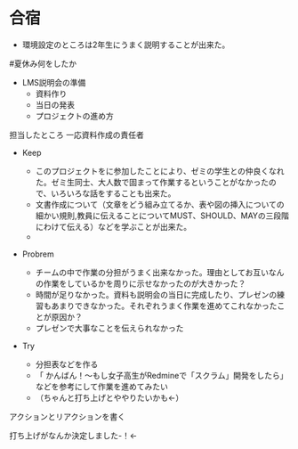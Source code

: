 # 合宿
* 環境設定のところは2年生にうまく説明することが出来た。

#夏休み何をしたか
* LMS説明会の準備
	* 資料作り
	* 当日の発表
	* プロジェクトの進め方
	
担当したところ
一応資料作成の責任者


* Keep

	* このプロジェクトをに参加したことにより、ゼミの学生との仲良くなれた。ゼミ生同士、大人数で固まって作業するということがなかったので、いろいろな話をすることも出来た。
	* 文書作成について（文章をどう組み立てるか、表や図の挿入についての細かい規則,教員に伝えることについてMUST、SHOULD、MAYの三段階にわけて伝える）などを学ぶことが出来た。
	* 


* Probrem

	* チームの中で作業の分担がうまく出来なかった。理由としてお互いなんの作業をしているかを周りに示せなかったのが大きかった？
	* 時間が足りなかった。資料も説明会の当日に完成したり、プレゼンの練習もあまりできなかった。それぞれうまく作業を進めてこれなかったことが原因か？
	* プレゼンで大事なことを伝えられなかった

* Try

	 * 分担表などを作る
	 * 「 かんばん！～もし女子高生がRedmineで「スクラム」開発をしたら」などを参考にして作業を進めてみたい
	 * （ちゃんと打ち上げとややりたいかも←）



アクションとリアクションを書く

打ち上げがなんか決定しました-！←

